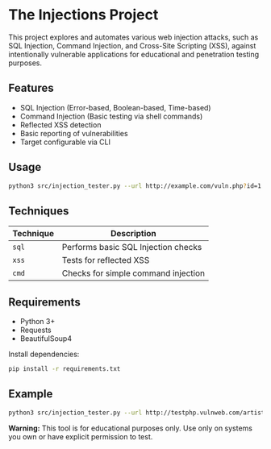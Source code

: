 # The Injections Project

This project explores and automates various web injection attacks, such as SQL Injection, Command Injection, and Cross-Site Scripting (XSS), against intentionally vulnerable applications for educational and penetration testing purposes.

## Features

- SQL Injection (Error-based, Boolean-based, Time-based)
- Command Injection (Basic testing via shell commands)
- Reflected XSS detection
- Basic reporting of vulnerabilities
- Target configurable via CLI

## Usage

```bash
python3 src/injection_tester.py --url http://example.com/vuln.php?id=1 --technique sql
```

## Techniques

| Technique | Description                          |
|----------|--------------------------------------|
| `sql`    | Performs basic SQL Injection checks  |
| `xss`    | Tests for reflected XSS              |
| `cmd`    | Checks for simple command injection  |

## Requirements

- Python 3+
- Requests
- BeautifulSoup4

Install dependencies:

```bash
pip install -r requirements.txt
```

## Example

```bash
python3 src/injection_tester.py --url http://testphp.vulnweb.com/artists.php?artist=1 --technique sql
```

**Warning:** This tool is for educational purposes only. Use only on systems you own or have explicit permission to test.
